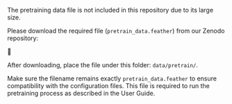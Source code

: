 The pretraining data file is not included in this repository due to its large size.

Please download the required file (`pretrain_data.feather`) from our Zenodo repository:

🔗 

After downloading, place the file under this folder: `data/pretrain/`.

Make sure the filename remains exactly `pretrain_data.feather` to ensure compatibility with the configuration files.
This file is required to run the pretraining process as described in the User Guide.
